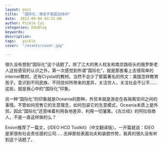 ```yaml
---
layout: post  
title:  "国际化：游走于各国边线间"
date:  2012-09-04 03:31:00
author: Pickle Cai  
categories: EduBlog  
keywords: 
description:   
tags:	pickle   
cover:  "/assets/cover.jpg"  

---
```


 很久没有想到“国际化”这个话题了。除了江大的黑人校友和南京路街头的俄罗斯老人这些感官的认识之外，第一次感觉到所谓“国际化”，就是那套看上去很简单的internet教材，还有Crystal的教材。当然不会少了那篇著名的热文：美国怎样教育孩子。意识到不同民族、不同信仰所带来的差异，关注穷人，关注社会不公平……这些，就是我心中的“国际化”印象。

另一种“国际化”的印象就是Oceania的那种，外贸本就是游走在各隔离空间之间的事情。不管如何兜售它的生意理念，如何包装它的生意模式，Oceania本质上是外贸。因此“国际化”还意味着利用各地差异、利用一切藩篱。《古兰经》的阿拉伯商人，不是一直这样做的么？

Enovn推荐了一篇文，《IDEO HCD Toolkit》（中文翻译版）。一开篇就说：IDEO是家很有社会责任感的公司……去掉那些表面功夫和装腔作势，我真的很久没有听到这个话题了。



								

		    
